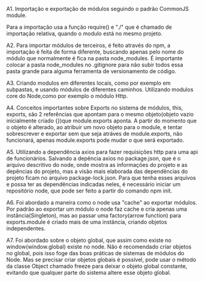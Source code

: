 A1. Importação e exportação de módulos seguindo o padrão CommonJS module.
    
Para a importação usa a função require() e "./" que é chamado de importação relativa, quando o modulo está no mesmo projeto.

A2. Para importar módulos de terceiros, é feito através do npm, a importação é feita de  forma diferente, buscando apenas pelo nome do módulo que normalmente é fica na pasta node_modules. É importante colocar a pasta node_modules no .gitignore para não subir todos essa pasta grande para alguma ferramenta de  versionamento de código.

A3. Criando modulos em diferentes locais, como por exemplo em subpastas, e usando    módulos de diferentes caminhos. 
Utilizando modulos core do Node,como por exemplo o módulo  Http.

A4. Conceitos importantes sobre Exports no sistema de módulos, this, exports, são 2 referências que apontam para o mesmo objeto(objeto vazio inicialmente criado {})que module.exports aponta. 
A partir do momento que o objeto é alterado, ao atribuir um novo objeto para o module, e tentar sobrescrever e exportar sem que seja atráves de module.exports, não funcionará, apenas module.exports pode mudar o que será exportado. 


A5. Utilizando a dependência axios para fazer requisições http para uma api de funcionários.
Salvando a depência axios no package.json, que é o arquivo descritivo do node, onde mostra as informações do projeto e as depências do projeto, mas a visão mais elaborada das dependências do projeto ficam no arquivo package-lock.json. 
Para que tenha esses arquivos e possa ter as dependências indicadas neles, é necessário iniciar um repositório node, que pode ser feito a  partir do comando npm init.

A6. Foi abordado a maneira como o node usa  "cache" ao exportar módulos. Por padrão ao exportar um módulo o node faz cache e cria apenas uma instância(Singleton), mas ao passar uma factory(arrow function) para exports.module é criado mais de uma instância, criando objetos independentes.

A7. Foi abordado sobre o objeto global, que assim como existe no window(window.global) existe no node. Não é recomendado criar objetos no global, pois isso foge das boas práticas de sistemas de módulos do Node. Mas se precisar criar objetos globais é possível, pode usar o método da classe Object chamado freeze para deixar o  objeto global constante, evitando que qualquer parte do sistema altere esse objeto global.